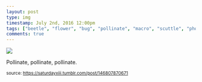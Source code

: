 ```yaml
---
layout: post
type: img
timestamp: July 2nd, 2016 12:00pm
tags: ["beetle", "flower", "bug", "pollinate", "macro", "scuttle", "photography"]
comments: true
---
```

<img src="https://saturdayxiii.github.io/media/146807870671.gif"/>

Pollinate, pollinate, pollinate.
 
  
<small>source: https://saturdayxiii.tumblr.com/post/146807870671</small>